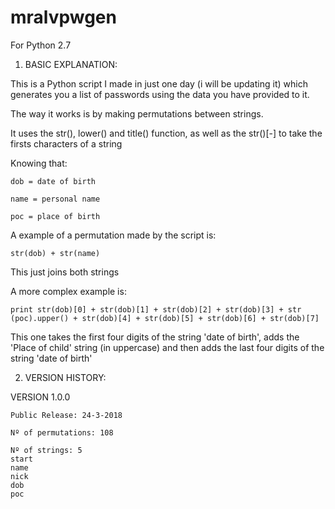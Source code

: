 # mralvpwgen
For Python 2.7
1. BASIC EXPLANATION:

  This is a Python script I made in just one day (i will be updating it) which generates you a list of passwords using the data
  you have provided to it.
  
  The way it works is by making permutations between strings.
  
  It uses the str(), lower() and title() function, as well as the str()[-] to take the firsts characters of a string

Knowing that:

    dob = date of birth
    
    name = personal name
    
    poc = place of birth
    

  A example of a permutation made by the script is:
  
    str(dob) + str(name)  
    
  This just joins both strings
    
  A more complex example is:
  
    print str(dob)[0] + str(dob)[1] + str(dob)[2] + str(dob)[3] + str (poc).upper() + str(dob)[4] + str(dob)[5] + str(dob)[6] + str(dob)[7]

  This one takes the first four digits of the string 'date of birth', adds the 'Place of child' string (in uppercase) and then adds
  the last four digits of the string 'date of birth'

2. VERSION HISTORY:

VERSION 1.0.0 

    Public Release: 24-3-2018

    Nº of permutations: 108

    Nº of strings: 5 
    start
    name
    nick
    dob
    poc

